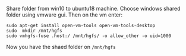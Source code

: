 Share folder from win10 to ubuntu18 machine.
Choose windows shared folder using vmware gui.
Then on the vm enter:
```
sudo apt-get install open-vm-tools open-vm-tools-desktop
sudo  mkdir /mnt/hgfs
sudo vmhgfs-fuse .host:/ /mnt/hgfs/ -o allow_other -o uid=1000
```
Now you have the shaed folder on ```/mnt/hgfs```
